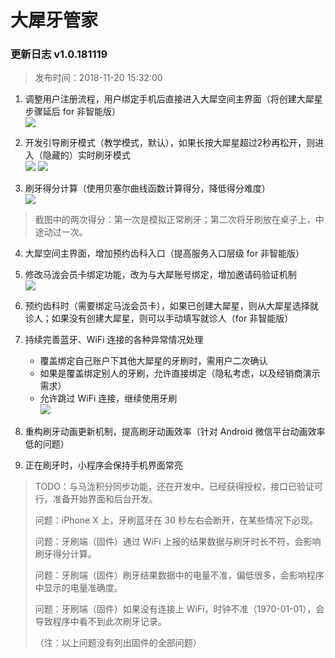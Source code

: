 # 大犀牙管家

### 更新日志 v1.0.181119

> 发布时间：2018-11-20 15:32:00

1. 调整用户注册流程，用户绑定手机后直接进入大犀空间主界面（将创建大犀星步骤延后 for 非智能版）
<br />![](https://ws4.sinaimg.cn/large/006tNbRwgy1fxemks7u0zg30660dc4qp.gif)

2. 开发引导刷牙模式（教学模式，默认），如果长按大犀星超过2秒再松开，则进入（隐藏的）实时刷牙模式
<br />![](https://ws2.sinaimg.cn/large/006tNbRwgy1fxeoa6kj5ag30660dc1g8.gif) ![](https://ws2.sinaimg.cn/large/006tNbRwgy1fxeoawm1ilg30660dc4qq.gif)

3. 刷牙得分计算（使用贝塞尔曲线函数计算得分，降低得分难度）
<br />![](https://ws2.sinaimg.cn/large/006tNbRwgy1fxeoofd47tj30600cowf3.jpg) 
> 截图中的两次得分：第一次是模拟正常刷牙；第二次将牙刷放在桌子上，中途动过一次。

4. 大犀空间主界面，增加预约齿科入口（提高服务入口层级 for 非智能版）

5. 修改马泷会员卡绑定功能，改为与大犀账号绑定，增加邀请码验证机制
<br />![](https://ws4.sinaimg.cn/large/006tNbRwgy1fxeq48bl4kj30660dcwf7.jpg)

6. 预约齿科时（需要绑定马泷会员卡），如果已创建大犀星，则从大犀星选择就诊人；如果没有创建大犀星，则可以手动填写就诊人（for 非智能版）

7. 持续完善蓝牙、WiFi 连接的各种异常情况处理
	- 覆盖绑定自己账户下其他大犀星的牙刷时，需用户二次确认
	- 如果是覆盖绑定别人的牙刷，允许直接绑定（隐私考虑，以及经销商演示需求）
	- 允许跳过 WiFi 连接，继续使用牙刷
<br />![](https://ws2.sinaimg.cn/large/006tNbRwgy1fxepin5hyzg30660dchdt.gif)

8. 重构刷牙动画更新机制，提高刷牙动画效率（针对 Android 微信平台动画效率低的问题）

9. 正在刷牙时，小程序会保持手机界面常亮

> TODO：与马泷积分同步功能，还在开发中。已经获得授权，接口已验证可行，准备开始界面和后台开发。
> 
> 问题：iPhone X 上，牙刷蓝牙在 30 秒左右会断开，在某些情况下必现。
> 
> 问题：牙刷端（固件）通过 WiFi 上报的结果数据与刷牙时长不符，会影响刷牙得分计算。
> 
> 问题：牙刷端（固件）刷牙结果数据中的电量不准，偏低很多，会影响程序中显示的电量准确度。
> 
> 问题：牙刷端（固件）如果没有连接上 WiFi，时钟不准（1970-01-01），会导致程序中看不到此次刷牙记录。
> 
> （注：以上问题没有列出固件的全部问题）
